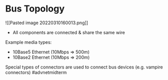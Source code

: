 # Bus Topology
![[Pasted image 20220310160013.png]]

- All components are connected & share the same wire

Example media types:
- 10Base5 Ethernet (10Mbps => 500m)
- 10Base2 Ethernet (10Mbps => 200m)

Special types of connectors are used to connect bus devices (e.g. vampire connectors)
#advnetmidterm